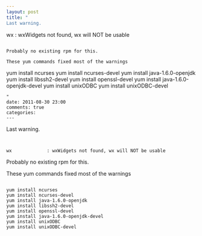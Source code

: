 ```yaml
---
layout: post
title: "
Last warning.

```


wx             : wxWidgets not found, wx will NOT be usable

```

Probably no existing rpm for this. 

These yum commands fixed most of the warnings

```

yum install ncurses
yum install ncurses-devel
yum install java-1.6.0-openjdk
yum install libssh2-devel 
yum install openssl-devel
yum install java-1.6.0-openjdk-devel
yum install unixODBC
yum install unixODBC-devel

```
"
date: 2011-08-30 23:00
comments: true
categories: 
---
```


Last warning.

```


wx             : wxWidgets not found, wx will NOT be usable

```

Probably no existing rpm for this. 

These yum commands fixed most of the warnings

```

yum install ncurses
yum install ncurses-devel
yum install java-1.6.0-openjdk
yum install libssh2-devel 
yum install openssl-devel
yum install java-1.6.0-openjdk-devel
yum install unixODBC
yum install unixODBC-devel

```

